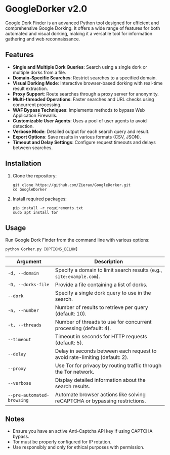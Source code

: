 # GoogleDorker v2.0

Google Dork Finder is an advanced Python tool designed for efficient and comprehensive Google Dorking. It offers a wide range of features for both automated and visual dorking, making it a versatile tool for information gathering and web reconnaissance.

## Features

- **Single and Multiple Dork Queries**: Search using a single dork or multiple dorks from a file.
- **Domain-Specific Searches**: Restrict searches to a specified domain.
- **Visual Dorking Mode**: Interactive browser-based dorking with real-time result extraction.
- **Proxy Support**: Route searches through a proxy server for anonymity.
- **Multi-threaded Operations**: Faster searches and URL checks using concurrent processing.
- **WAF Bypass Techniques**: Implements methods to bypass Web Application Firewalls.
- **Customizable User Agents**: Uses a pool of user agents to avoid detection.
- **Verbose Mode**: Detailed output for each search query and result.
- **Export Options**: Save results in various formats (CSV, JSON).
- **Timeout and Delay Settings**: Configure request timeouts and delays between searches.

## Installation

1. Clone the repository:
   ```
   git clone https://github.com/Zierax/GoogleDorker.git
   cd GoogleDorker
   ```

2. Install required packages:
   ```
   pip install -r requirements.txt
   sudo apt install tor
   ```

## Usage

Run Google Dork Finder from the command line with various options:
```python
python Gorker.py [OPTIONS_BELOW]
```
| Argument                     | Description                                                                                  |
|------------------------------|----------------------------------------------------------------------------------------------|
| `-d, --domain`               | Specify a domain to limit search results (e.g., `site:example.com`).                         |
| `-D, --dorks-file`           | Provide a file containing a list of dorks.                                                   |
| `--dork`                     | Specify a single dork query to use in the search.                                            |
| `-n, --number`               | Number of results to retrieve per query (default: 10).                                       |
| `-t, --threads`              | Number of threads to use for concurrent processing (default: 4).                             |
| `--timeout`                  | Timeout in seconds for HTTP requests (default: 5).                                           |
| `--delay`                    | Delay in seconds between each request to avoid rate-limiting (default: 2).                   |
| `--proxy`                    | Use Tor for privacy by routing traffic through the Tor network.                              |
| `--verbose`                  | Display detailed information about the search results.                                       |
| `--pre-automated-browsing`   | Automate browser actions like solving reCAPTCHA or bypassing restrictions.                   |


## Notes
- Ensure you have an active Anti-Captcha API key if using CAPTCHA bypass.  
- Tor must be properly configured for IP rotation.  
- Use responsibly and only for ethical purposes with permission.  
